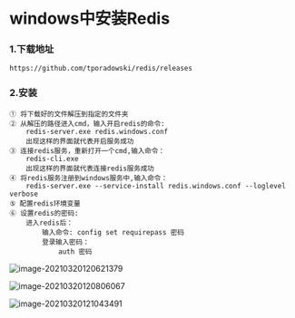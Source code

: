 # windows中安装Redis

### 1.下载地址

```
https://github.com/tporadowski/redis/releases
```

### 2.安装

```
① 将下载好的文件解压到指定的文件夹
② 从解压的路径进入cmd，输入开启redis的命令:
	redis-server.exe redis.windows.conf
	出现这样的界面就代表开启服务成功
③ 连接redis服务，重新打开一个cmd,输入命令：
	redis-cli.exe
	出现这样的界面就代表连接redis服务成功
④ 将redis服务注册到windows服务中,输入命令：
	redis-server.exe --service-install redis.windows.conf --loglevel verbose
⑤ 配置redis环境变量
⑥ 设置redis的密码:
	进入redis后：
		输入命令: config set requirepass 密码
		登录输入密码：
			auth 密码
```

![image-20210320120621379](C:\Users\20622\AppData\Roaming\Typora\typora-user-images\image-20210320120621379.png)

![image-20210320120806067](C:\Users\20622\AppData\Roaming\Typora\typora-user-images\image-20210320120806067.png)

![image-20210320121043491](C:\Users\20622\AppData\Roaming\Typora\typora-user-images\image-20210320121043491.png)

